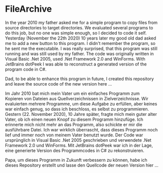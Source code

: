 # FileArchive

In the year 2010 my father asked me for a simple program to copy files from source directories to target directories. We evaluated several programs to do this job, but no one was simple enough, so I decided to code it self. Yesterday (November the 22th 2020) 10 years later my good old dad asked me to add a new button to this program. I didn't remember the program, so he sent me the executable. I was really surprised, that this program was still running and was still used by my father. The code was originally written in Visual Basic .Net 2005, used .Net Framework 2.0 and WinForms. With JetBrains dotPeek I was able to reconstruct a generated version of the program code in C#. 

Dad,
to be able to enhance this program in future, I created this repository and leave the source code of the new version here ...


Im Jahr 2010 bat mich mein Vater um ein einfaches Programm zum Kopieren von Dateien aus Quellverzeichnissen in Zielverzeichnisse. Wir evaluierten mehrere Programme, um diese Aufgabe zu erfüllen, aber keines war einfach genug, so dass ich beschloss, es selbst zu programmieren. Gestern (22. November 2020), 10 Jahre später, fragte mich mein guter alter Vater, ob ich einen neuen Knopf zu diesem Programm hinzufüge. Ich erinnerte mich nicht mehr an das Programm, also schickte er mir die ausführbare Datei. Ich war wirklich überrascht, dass dieses Programm noch lief und immer noch von meinem Vater benutzt wurde. Der Code war ursprünglich in Visual Basic .Net 2005 geschrieben und verwendete .Net Framework 2.0 und WinForms. Mit JetBrains dotPeek war ich in der Lage, eine generierte Version des Programmcodes in C# zu rekonstruieren. 

Papa,
um dieses Programm in Zukunft verbessern zu können, habe ich dieses Repository erstellt und lasse den Quellcode der neuen Version hier ...
